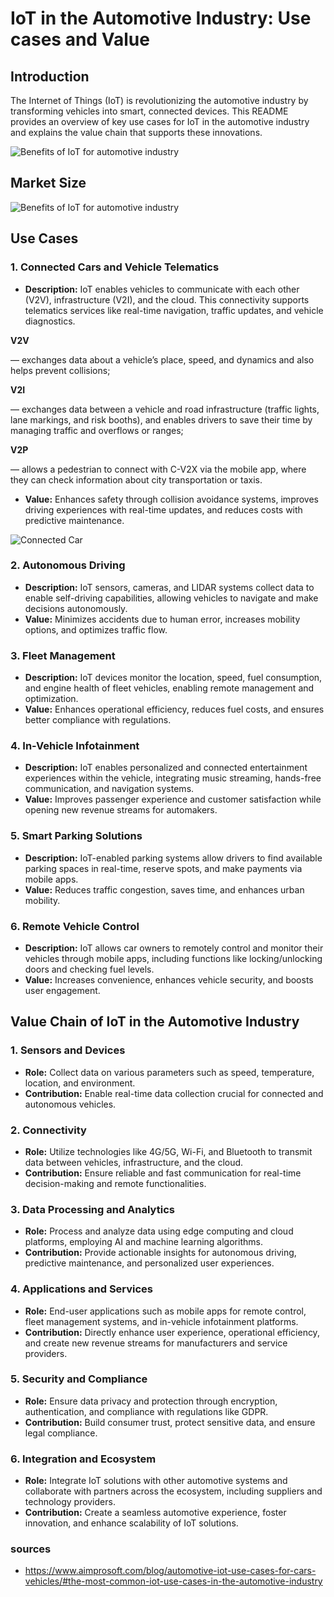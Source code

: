 # IoT in the Automotive Industry: Use cases and Value

## Introduction

The Internet of Things (IoT) is revolutionizing the automotive industry by transforming vehicles into smart, connected devices. This README provides an overview of key use cases for IoT in the automotive industry and explains the value chain that supports these innovations.


![Benefits of IoT for automotive industry](Benefits-of-IoT-for-automotive-industry-2.png.webp)


## Market Size


![Benefits of IoT for automotive industry](Market-size-of-the-automotive-IoT.png.webp)



## Use Cases

### 1. Connected Cars and Vehicle Telematics

- **Description:** IoT enables vehicles to communicate with each other (V2V), infrastructure (V2I), and the cloud. This connectivity supports telematics services like real-time navigation, traffic updates, and vehicle diagnostics.


**V2V** 

— exchanges data about a vehicle’s place, speed, and dynamics and also helps prevent collisions; 

**V2I** 

— exchanges data between a vehicle and road infrastructure (traffic lights, lane markings, and risk booths), and enables drivers to save their time by managing traffic and overflows or ranges; 

**V2P** 

— allows a pedestrian to connect with C-V2X via the mobile app, where they can check information about city transportation or taxis.



- **Value:** Enhances safety through collision avoidance systems, improves driving experiences with real-time updates, and reduces costs with predictive maintenance.



![Connected Car](Cellular-communication-between-the-car-and-everything.png.webp)





### 2. Autonomous Driving
- **Description:** IoT sensors, cameras, and LIDAR systems collect data to enable self-driving capabilities, allowing vehicles to navigate and make decisions autonomously.
- **Value:** Minimizes accidents due to human error, increases mobility options, and optimizes traffic flow.

### 3. Fleet Management
- **Description:** IoT devices monitor the location, speed, fuel consumption, and engine health of fleet vehicles, enabling remote management and optimization.
- **Value:** Enhances operational efficiency, reduces fuel costs, and ensures better compliance with regulations.

### 4. In-Vehicle Infotainment
- **Description:** IoT enables personalized and connected entertainment experiences within the vehicle, integrating music streaming, hands-free communication, and navigation systems.
- **Value:** Improves passenger experience and customer satisfaction while opening new revenue streams for automakers.

### 5. Smart Parking Solutions
- **Description:** IoT-enabled parking systems allow drivers to find available parking spaces in real-time, reserve spots, and make payments via mobile apps.
- **Value:** Reduces traffic congestion, saves time, and enhances urban mobility.

### 6. Remote Vehicle Control
- **Description:** IoT allows car owners to remotely control and monitor their vehicles through mobile apps, including functions like locking/unlocking doors and checking fuel levels.
- **Value:** Increases convenience, enhances vehicle security, and boosts user engagement.

## Value Chain of IoT in the Automotive Industry

### 1. Sensors and Devices
- **Role:** Collect data on various parameters such as speed, temperature, location, and environment.
- **Contribution:** Enable real-time data collection crucial for connected and autonomous vehicles.

### 2. Connectivity
- **Role:** Utilize technologies like 4G/5G, Wi-Fi, and Bluetooth to transmit data between vehicles, infrastructure, and the cloud.
- **Contribution:** Ensure reliable and fast communication for real-time decision-making and remote functionalities.

### 3. Data Processing and Analytics
- **Role:** Process and analyze data using edge computing and cloud platforms, employing AI and machine learning algorithms.
- **Contribution:** Provide actionable insights for autonomous driving, predictive maintenance, and personalized user experiences.

### 4. Applications and Services
- **Role:** End-user applications such as mobile apps for remote control, fleet management systems, and in-vehicle infotainment platforms.
- **Contribution:** Directly enhance user experience, operational efficiency, and create new revenue streams for manufacturers and service providers.

### 5. Security and Compliance
- **Role:** Ensure data privacy and protection through encryption, authentication, and compliance with regulations like GDPR.
- **Contribution:** Build consumer trust, protect sensitive data, and ensure legal compliance.

### 6. Integration and Ecosystem
- **Role:** Integrate IoT solutions with other automotive systems and collaborate with partners across the ecosystem, including suppliers and technology providers.
- **Contribution:** Create a seamless automotive experience, foster innovation, and enhance scalability of IoT solutions.


### sources
- https://www.aimprosoft.com/blog/automotive-iot-use-cases-for-cars-vehicles/#the-most-common-iot-use-cases-in-the-automotive-industry




